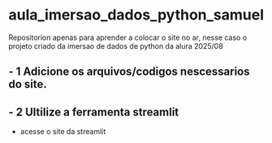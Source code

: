 # aula_imersao_dados_python_samuel

Repositorion apenas para aprender a colocar o site no ar, nesse caso o projeto criado da imersao de dados  de python da alura 2025/08
## - 1 Adicione os arquivos/codigos nescessarios do site.
## - 2 Ultilize a ferramenta streamlit
   - acesse o site da streamlit
